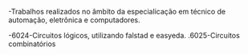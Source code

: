 -Trabalhos realizados no âmbito da especialicação em técnico de automação, eletrônica e computadores.

-6024-Circuitos lógicos, utilizando falstad e easyeda.
.6025-Circuitos combinatórios
